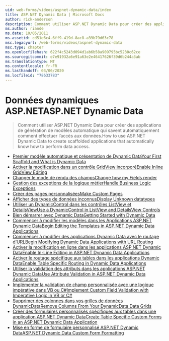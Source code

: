 ```yaml
---
uid: web-forms/videos/aspnet-dynamic-data/index
title: ASP.NET Dynamic Data | Microsoft Docs
author: rick-anderson
description: Comment utiliser ASP.NET Dynamic Data pour créer des applications de génération de modèles automatique qui savent automatiquement comment effectuer l’accès aux données.
ms.author: riande
ms.date: 10/05/2011
ms.assetid: cd51e6c4-6ff9-419d-8ac8-a39b79d63c78
msc.legacyurl: /web-forms/videos/aspnet-dynamic-data
msc.type: chapter
ms.openlocfilehash: 622f4c5243d094d1ab6b58a909795bc5230c62ce
ms.sourcegitcommit: e7e91932a6e91a63e2e46417626f39d6b244a3ab
ms.translationtype: MT
ms.contentlocale: fr-FR
ms.lasthandoff: 03/06/2020
ms.locfileid: "78633783"
---
```

# <a name="aspnet-dynamic-data"></a><span data-ttu-id="a9b91-103">Données dynamiques ASP.NET</span><span class="sxs-lookup"><span data-stu-id="a9b91-103">ASP.NET Dynamic Data</span></span>

> <span data-ttu-id="a9b91-104">Comment utiliser ASP.NET Dynamic Data pour créer des applications de génération de modèles automatique qui savent automatiquement comment effectuer l’accès aux données.</span><span class="sxs-lookup"><span data-stu-id="a9b91-104">How to use ASP.NET Dynamic Data to create scaffolded applications that automatically know how to perform data access.</span></span>

- [<span data-ttu-id="a9b91-105">Premier modèle automatique et présentation de Dynamic Data</span><span class="sxs-lookup"><span data-stu-id="a9b91-105">Your First Scaffold and What is Dynamic Data</span></span>](your-first-scaffold-and-what-is-dynamic-data.md)
- [<span data-ttu-id="a9b91-106">Activer la modification dans un contrôle GridView incorporé</span><span class="sxs-lookup"><span data-stu-id="a9b91-106">Enable Inline GridView Editing</span></span>](how-do-i-enable-inline-gridview-editing.md)
- [<span data-ttu-id="a9b91-107">Changer le mode de rendu des champs</span><span class="sxs-lookup"><span data-stu-id="a9b91-107">Change how my Fields render</span></span>](how-do-i-change-how-my-fields-render.md)
- [<span data-ttu-id="a9b91-108">Gestion des exceptions de la logique métier</span><span class="sxs-lookup"><span data-stu-id="a9b91-108">Handle Business Logic Exceptions</span></span>](how-do-i-handle-business-logic-exceptions.md)
- [<span data-ttu-id="a9b91-109">Créer des pages personnalisées</span><span class="sxs-lookup"><span data-stu-id="a9b91-109">Make Custom Pages</span></span>](how-do-i-make-custom-pages.md)
- [<span data-ttu-id="a9b91-110">Afficher des types de données inconnus</span><span class="sxs-lookup"><span data-stu-id="a9b91-110">Display Unknown datatypes</span></span>](how-do-i-display-unknown-datatypes.md)
- [<span data-ttu-id="a9b91-111">Utiliser un DynamicControl dans les contrôles ListView et DetailsView</span><span class="sxs-lookup"><span data-stu-id="a9b91-111">Use a DynamicControl in ListView and DetailsView Controls</span></span>](how-do-i-use-a-dynamiccontrol-in-listview-and-detailsview-controls.md)
- [<span data-ttu-id="a9b91-112">Bien démarrer avec Dynamic Data</span><span class="sxs-lookup"><span data-stu-id="a9b91-112">Getting Started with Dynamic Data</span></span>](getting-started-with-dynamic-data.md)
- [<span data-ttu-id="a9b91-113">Commencer à modifier les modèles dans les Applications ASP.NET Dynamic Data</span><span class="sxs-lookup"><span data-stu-id="a9b91-113">Begin Editing the Templates in ASP.NET Dynamic Data Applications</span></span>](begin-editing-the-templates-in-aspnet-dynamic-data-applications.md)
- [<span data-ttu-id="a9b91-114">Commencer à modifier des applications Dynamic Data avec le routage d’URL</span><span class="sxs-lookup"><span data-stu-id="a9b91-114">Begin Modifying Dynamic Data Applications with URL Routing</span></span>](begin-modifying-dynamic-data-applications-with-url-routing.md)
- [<span data-ttu-id="a9b91-115">Activer la modification en ligne dans les applications ASP.NET Dynamic Data</span><span class="sxs-lookup"><span data-stu-id="a9b91-115">Enable In-Line Editing in ASP.NET Dynamic Data Applications</span></span>](enable-in-line-editing-in-aspnet-dynamic-data-applications.md)
- [<span data-ttu-id="a9b91-116">Activer le routage spécifique aux tables dans les applications Dynamic Data</span><span class="sxs-lookup"><span data-stu-id="a9b91-116">Enable Table Specific Routing in Dynamic Data Applications</span></span>](how-to-enable-table-specific-routing-in-dynamic-data-applications.md)
- [<span data-ttu-id="a9b91-117">Utiliser la validation des attributs dans les applications ASP.NET Dynamic Data</span><span class="sxs-lookup"><span data-stu-id="a9b91-117">Use Attribute Validation in ASP.NET Dynamic Data Applications</span></span>](how-to-use-attribute-validation-in-aspnet-dynamic-data-applications.md)
- [<span data-ttu-id="a9b91-118">Implémenter la validation de champ personnalisée avec une logique impérative dans VB ou C#</span><span class="sxs-lookup"><span data-stu-id="a9b91-118">Implement Custom Field Validation with Imperative Logic in VB or C#</span></span>](how-to-implement-custom-field-validation-with-imperative-logic-in-vb-or-c.md)
- [<span data-ttu-id="a9b91-119">Supprimer des colonnes dans vos grilles de données DynamicData</span><span class="sxs-lookup"><span data-stu-id="a9b91-119">Remove Columns From Your DynamicData Data Grids</span></span>](how-to-remove-columns-from-your-dynamicdata-data-grids.md)
- [<span data-ttu-id="a9b91-120">Créer des formulaires personnalisés spécifiques aux tables dans une application ASP.NET Dynamic Data</span><span class="sxs-lookup"><span data-stu-id="a9b91-120">Create Table Specific Custom Forms in an ASP.NET Dynamic Data Application</span></span>](how-to-create-table-specific-custom-forms-in-an-aspnet-dynamic-data-application.md)
- [<span data-ttu-id="a9b91-121">Mise en forme de formulaire personnalisé ASP.NET Dynamic Data</span><span class="sxs-lookup"><span data-stu-id="a9b91-121">ASP.NET Dynamic Data Custom Form Formatting</span></span>](aspnet-dynamic-data-custom-form-formatting.md)
